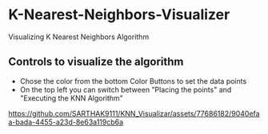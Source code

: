 # K-Nearest-Neighbors-Visualizer
Visualizing K Nearest Neighbors Algorithm

## Controls to visualize the algorithm
- Chose the color from the bottom Color Buttons to set the data points
- On the top left you can switch between "Placing the points" and "Executing the KNN Algorithm"

  



https://github.com/SARTHAK9111/KNN_Visualizar/assets/77686182/9040efaa-bada-4455-a23d-8e63a119cb6a

